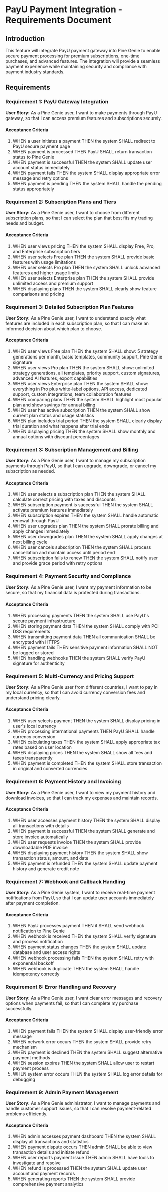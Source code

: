 # PayU Payment Integration - Requirements Document

## Introduction

This feature will integrate PayU payment gateway into Pine Genie to enable secure payment processing for premium subscriptions, one-time purchases, and advanced features. The integration will provide a seamless payment experience while maintaining security and compliance with payment industry standards.

## Requirements

### Requirement 1: PayU Gateway Integration

**User Story:** As a Pine Genie user, I want to make payments through PayU gateway, so that I can access premium features and subscriptions securely.

#### Acceptance Criteria

1. WHEN a user initiates a payment THEN the system SHALL redirect to PayU secure payment page
2. WHEN payment is processed THEN PayU SHALL return transaction status to Pine Genie
3. WHEN payment is successful THEN the system SHALL update user account status immediately
4. WHEN payment fails THEN the system SHALL display appropriate error message and retry options
5. WHEN payment is pending THEN the system SHALL handle the pending status appropriately

### Requirement 2: Subscription Plans and Tiers

**User Story:** As a Pine Genie user, I want to choose from different subscription plans, so that I can select the plan that best fits my trading needs and budget.

#### Acceptance Criteria

1. WHEN user views pricing THEN the system SHALL display Free, Pro, and Enterprise subscription tiers
2. WHEN user selects Free plan THEN the system SHALL provide basic features with usage limitations
3. WHEN user selects Pro plan THEN the system SHALL unlock advanced features and higher usage limits
4. WHEN user selects Enterprise plan THEN the system SHALL provide unlimited access and premium support
5. WHEN displaying plans THEN the system SHALL clearly show feature comparisons and pricing

### Requirement 3: Detailed Subscription Plan Features

**User Story:** As a Pine Genie user, I want to understand exactly what features are included in each subscription plan, so that I can make an informed decision about which plan to choose.

#### Acceptance Criteria

1. WHEN user views Free plan THEN the system SHALL show: 5 strategy generations per month, basic templates, community support, Pine Genie signature
2. WHEN user views Pro plan THEN the system SHALL show: unlimited strategy generations, all templates, priority support, custom signatures, advanced AI features, export capabilities
3. WHEN user views Enterprise plan THEN the system SHALL show: everything in Pro plus white-label options, API access, dedicated support, custom integrations, team collaboration features
4. WHEN comparing plans THEN the system SHALL highlight most popular plan and show savings for annual billing
5. WHEN user has active subscription THEN the system SHALL show current plan status and usage statistics
6. WHEN plan includes trial period THEN the system SHALL clearly display trial duration and what happens after trial ends
7. WHEN displaying pricing THEN the system SHALL show monthly and annual options with discount percentages

### Requirement 3: Subscription Management and Billing

**User Story:** As a Pine Genie user, I want to manage my subscription payments through PayU, so that I can upgrade, downgrade, or cancel my subscription as needed.

#### Acceptance Criteria

1. WHEN user selects a subscription plan THEN the system SHALL calculate correct pricing with taxes and discounts
2. WHEN subscription payment is successful THEN the system SHALL activate premium features immediately
3. WHEN subscription expires THEN the system SHALL handle automatic renewal through PayU
4. WHEN user upgrades plan THEN the system SHALL prorate billing and apply changes immediately
5. WHEN user downgrades plan THEN the system SHALL apply changes at next billing cycle
6. WHEN user cancels subscription THEN the system SHALL process cancellation and maintain access until period end
7. WHEN subscription fails to renew THEN the system SHALL notify user and provide grace period with retry options

### Requirement 4: Payment Security and Compliance

**User Story:** As a Pine Genie user, I want my payment information to be secure, so that my financial data is protected during transactions.

#### Acceptance Criteria

1. WHEN processing payments THEN the system SHALL use PayU's secure payment infrastructure
2. WHEN storing payment data THEN the system SHALL comply with PCI DSS requirements
3. WHEN transmitting payment data THEN all communication SHALL be encrypted with HTTPS
4. WHEN payment fails THEN sensitive payment information SHALL NOT be logged or stored
5. WHEN handling webhooks THEN the system SHALL verify PayU signature for authenticity

### Requirement 5: Multi-Currency and Pricing Support

**User Story:** As a Pine Genie user from different countries, I want to pay in my local currency, so that I can avoid currency conversion fees and understand pricing clearly.

#### Acceptance Criteria

1. WHEN user selects payment THEN the system SHALL display pricing in user's local currency
2. WHEN processing international payments THEN PayU SHALL handle currency conversion
3. WHEN calculating taxes THEN the system SHALL apply appropriate tax rates based on user location
4. WHEN displaying prices THEN the system SHALL show all fees and taxes transparently
5. WHEN payment is completed THEN the system SHALL store transaction in original and converted currencies

### Requirement 6: Payment History and Invoicing

**User Story:** As a Pine Genie user, I want to view my payment history and download invoices, so that I can track my expenses and maintain records.

#### Acceptance Criteria

1. WHEN user accesses payment history THEN the system SHALL display all transactions with details
2. WHEN payment is successful THEN the system SHALL generate and store invoice automatically
3. WHEN user requests invoice THEN the system SHALL provide downloadable PDF invoice
4. WHEN displaying payment history THEN the system SHALL show transaction status, amount, and date
5. WHEN payment is refunded THEN the system SHALL update payment history and generate credit note

### Requirement 7: Webhook and Callback Handling

**User Story:** As a Pine Genie system, I want to receive real-time payment notifications from PayU, so that I can update user accounts immediately after payment completion.

#### Acceptance Criteria

1. WHEN PayU processes payment THEN it SHALL send webhook notification to Pine Genie
2. WHEN webhook is received THEN the system SHALL verify signature and process notification
3. WHEN payment status changes THEN the system SHALL update database and user access rights
4. WHEN webhook processing fails THEN the system SHALL retry with exponential backoff
5. WHEN webhook is duplicate THEN the system SHALL handle idempotency correctly

### Requirement 8: Error Handling and Recovery

**User Story:** As a Pine Genie user, I want clear error messages and recovery options when payments fail, so that I can complete my purchase successfully.

#### Acceptance Criteria

1. WHEN payment fails THEN the system SHALL display user-friendly error message
2. WHEN network error occurs THEN the system SHALL provide retry mechanism
3. WHEN payment is declined THEN the system SHALL suggest alternative payment methods
4. WHEN session expires THEN the system SHALL allow user to restart payment process
5. WHEN system error occurs THEN the system SHALL log error details for debugging

### Requirement 9: Admin Payment Management

**User Story:** As a Pine Genie administrator, I want to manage payments and handle customer support issues, so that I can resolve payment-related problems efficiently.

#### Acceptance Criteria

1. WHEN admin accesses payment dashboard THEN the system SHALL display all transactions and statistics
2. WHEN payment dispute occurs THEN admin SHALL be able to view transaction details and initiate refund
3. WHEN user reports payment issue THEN admin SHALL have tools to investigate and resolve
4. WHEN refund is processed THEN the system SHALL update user account and payment records
5. WHEN generating reports THEN the system SHALL provide comprehensive payment analytics